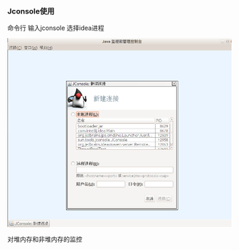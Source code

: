 ###  Jconsole使用



命令行 输入jconsole 选择idea进程

![1549789710884](assets/1549789710884.png)



对堆内存和非堆内存的监控

